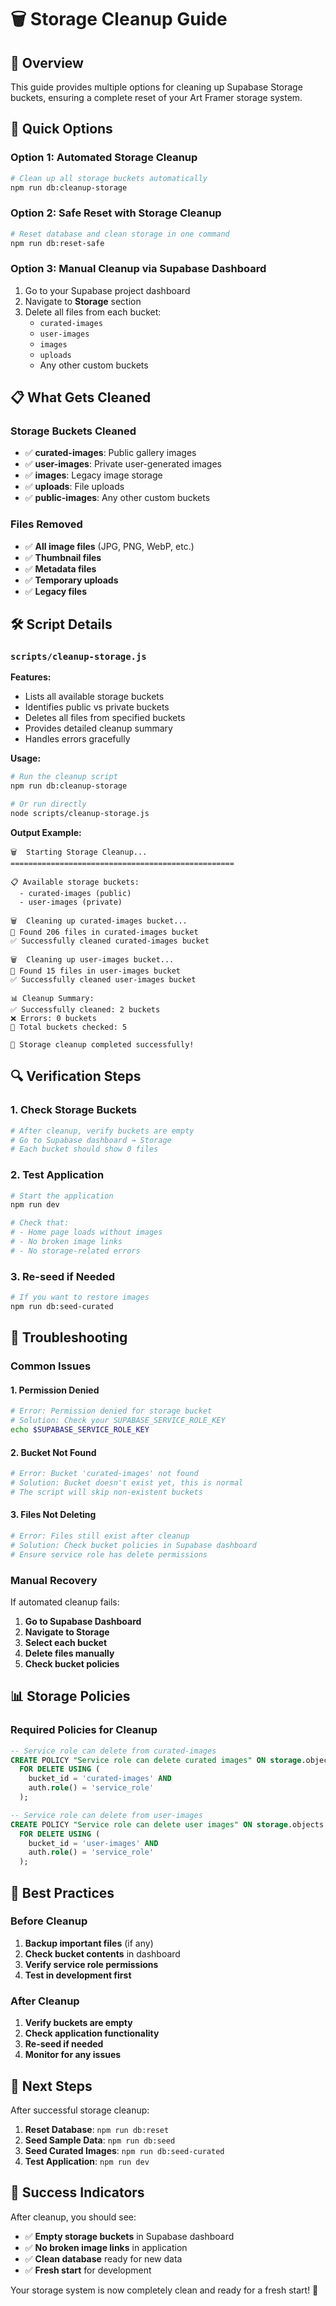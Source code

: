 # 🗑️ Storage Cleanup Guide

## 🎯 **Overview**

This guide provides multiple options for cleaning up Supabase Storage buckets, ensuring a complete reset of your Art Framer storage system.

## 🚀 **Quick Options**

### **Option 1: Automated Storage Cleanup**

```bash
# Clean up all storage buckets automatically
npm run db:cleanup-storage
```

### **Option 2: Safe Reset with Storage Cleanup**

```bash
# Reset database and clean storage in one command
npm run db:reset-safe
```

### **Option 3: Manual Cleanup via Supabase Dashboard**

1. Go to your Supabase project dashboard
2. Navigate to **Storage** section
3. Delete all files from each bucket:
   - `curated-images`
   - `user-images`
   - `images`
   - `uploads`
   - Any other custom buckets

## 📋 **What Gets Cleaned**

### **Storage Buckets Cleaned**

- ✅ **curated-images**: Public gallery images
- ✅ **user-images**: Private user-generated images
- ✅ **images**: Legacy image storage
- ✅ **uploads**: File uploads
- ✅ **public-images**: Any other custom buckets

### **Files Removed**

- ✅ **All image files** (JPG, PNG, WebP, etc.)
- ✅ **Thumbnail files**
- ✅ **Metadata files**
- ✅ **Temporary uploads**
- ✅ **Legacy files**

## 🛠️ **Script Details**

### **`scripts/cleanup-storage.js`**

**Features:**

- Lists all available storage buckets
- Identifies public vs private buckets
- Deletes all files from specified buckets
- Provides detailed cleanup summary
- Handles errors gracefully

**Usage:**

```bash
# Run the cleanup script
npm run db:cleanup-storage

# Or run directly
node scripts/cleanup-storage.js
```

**Output Example:**

```
🗑️  Starting Storage Cleanup...
==================================================

📋 Available storage buckets:
  - curated-images (public)
  - user-images (private)

🗑️  Cleaning up curated-images bucket...
📁 Found 206 files in curated-images bucket
✅ Successfully cleaned curated-images bucket

🗑️  Cleaning up user-images bucket...
📁 Found 15 files in user-images bucket
✅ Successfully cleaned user-images bucket

📊 Cleanup Summary:
✅ Successfully cleaned: 2 buckets
❌ Errors: 0 buckets
📁 Total buckets checked: 5

🎉 Storage cleanup completed successfully!
```

## 🔍 **Verification Steps**

### **1. Check Storage Buckets**

```bash
# After cleanup, verify buckets are empty
# Go to Supabase dashboard → Storage
# Each bucket should show 0 files
```

### **2. Test Application**

```bash
# Start the application
npm run dev

# Check that:
# - Home page loads without images
# - No broken image links
# - No storage-related errors
```

### **3. Re-seed if Needed**

```bash
# If you want to restore images
npm run db:seed-curated
```

## 🚨 **Troubleshooting**

### **Common Issues**

#### **1. Permission Denied**

```bash
# Error: Permission denied for storage bucket
# Solution: Check your SUPABASE_SERVICE_ROLE_KEY
echo $SUPABASE_SERVICE_ROLE_KEY
```

#### **2. Bucket Not Found**

```bash
# Error: Bucket 'curated-images' not found
# Solution: Bucket doesn't exist yet, this is normal
# The script will skip non-existent buckets
```

#### **3. Files Not Deleting**

```bash
# Error: Files still exist after cleanup
# Solution: Check bucket policies in Supabase dashboard
# Ensure service role has delete permissions
```

### **Manual Recovery**

If automated cleanup fails:

1. **Go to Supabase Dashboard**
2. **Navigate to Storage**
3. **Select each bucket**
4. **Delete files manually**
5. **Check bucket policies**

## 📊 **Storage Policies**

### **Required Policies for Cleanup**

```sql
-- Service role can delete from curated-images
CREATE POLICY "Service role can delete curated images" ON storage.objects
  FOR DELETE USING (
    bucket_id = 'curated-images' AND
    auth.role() = 'service_role'
  );

-- Service role can delete from user-images
CREATE POLICY "Service role can delete user images" ON storage.objects
  FOR DELETE USING (
    bucket_id = 'user-images' AND
    auth.role() = 'service_role'
  );
```

## 🎯 **Best Practices**

### **Before Cleanup**

1. **Backup important files** (if any)
2. **Check bucket contents** in dashboard
3. **Verify service role permissions**
4. **Test in development first**

### **After Cleanup**

1. **Verify buckets are empty**
2. **Check application functionality**
3. **Re-seed if needed**
4. **Monitor for any issues**

## 🚀 **Next Steps**

After successful storage cleanup:

1. **Reset Database**: `npm run db:reset`
2. **Seed Sample Data**: `npm run db:seed`
3. **Seed Curated Images**: `npm run db:seed-curated`
4. **Test Application**: `npm run dev`

## 🎉 **Success Indicators**

After cleanup, you should see:

- ✅ **Empty storage buckets** in Supabase dashboard
- ✅ **No broken image links** in application
- ✅ **Clean database** ready for new data
- ✅ **Fresh start** for development

Your storage system is now completely clean and ready for a fresh start! 🎯
